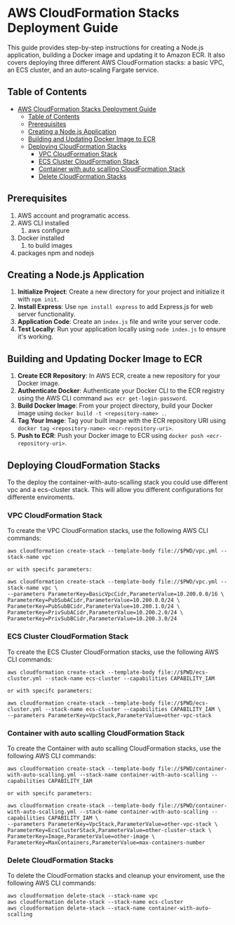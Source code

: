 # AWS CloudFormation Stacks Deployment Guide

This guide provides step-by-step instructions for creating a Node.js application, building a Docker image and updating it to Amazon ECR. It also covers deploying three different AWS CloudFormation stacks: a basic VPC, an ECS cluster, and an auto-scaling Fargate service.

## Table of Contents
- [AWS CloudFormation Stacks Deployment Guide](#aws-cloudformation-stacks-deployment-guide)
  - [Table of Contents](#table-of-contents)
  - [Prerequisites](#prerequisites)
  - [Creating a Node.js Application](#creating-a-nodejs-application)
  - [Building and Updating Docker Image to ECR](#building-and-updating-docker-image-to-ecr)
  - [Deploying CloudFormation Stacks](#deploying-cloudformation-stacks)
    - [VPC CloudFormation Stack](#vpc-cloudformation-stack)
    - [ECS Cluster CloudFormation Stack](#ecs-cluster-cloudformation-stack)
    - [Container with auto scalling CloudFormation Stack](#container-with-auto-scalling-cloudformation-stack)
    - [Delete CloudFormation Stacks](#delete-cloudformation-stacks)


## Prerequisites
1. AWS account and programatic access.
2. AWS CLI installed
   1. aws configure
3. Docker installed
   1. to build images
4. packages npm and nodejs

## Creating a Node.js Application
1. **Initialize Project**: Create a new directory for your project and initialize it with `npm init`.
2. **Install Express**: Use `npm install express` to add Express.js for web server functionality.
3. **Application Code**: Create an `index.js` file and write your server code.
4. **Test Locally**: Run your application locally using `node index.js` to ensure it's working.

## Building and Updating Docker Image to ECR
1. **Create ECR Repository**: In AWS ECR, create a new repository for your Docker image.
2. **Authenticate Docker**: Authenticate your Docker CLI to the ECR registry using the AWS CLI command `aws ecr get-login-password`.
3. **Build Docker Image**: From your project directory, build your Docker image using `docker build -t <repository-name> .`.
4. **Tag Your Image**: Tag your built image with the ECR repository URI using `docker tag <repository-name> <ecr-repository-uri>`.
5. **Push to ECR**: Push your Docker image to ECR using `docker push <ecr-repository-uri>`.

## Deploying CloudFormation Stacks

To the deploy the container-with-auto-scalling stack you could use different vpc and a ecs-cluster stack. This will allow you different configurations for differente enviroments.

### VPC CloudFormation Stack

To create the VPC CloudFormation stacks, use the following AWS CLI commands:

```
aws cloudformation create-stack --template-body file://$PWD/vpc.yml --stack-name vpc

or with specifc parameters:

aws cloudformation create-stack --template-body file://$PWD/vpc.yml --stack-name vpc \
--parameters ParameterKey=BasicVpcCidr,ParameterValue=10.200.0.0/16 \
ParameterKey=PubSubACidr,ParameterValue=10.200.0.0/24 \
ParameterKey=PubSubBCidr,ParameterValue=10.200.1.0/24 \
ParameterKey=PrivSubACidr,ParameterValue=10.200.2.0/24 \
ParameterKey=PrivSubBCidr,ParameterValue=10.200.3.0/24
```

### ECS Cluster CloudFormation Stack

To create the ECS Cluster CloudFormation stacks, use the following AWS CLI commands:

```
aws cloudformation create-stack --template-body file://$PWD/ecs-cluster.yml --stack-name ecs-cluster --capabilities CAPABILITY_IAM

or with specifc parameters:

aws cloudformation create-stack --template-body file://$PWD/ecs-cluster.yml --stack-name ecs-cluster --capabilities CAPABILITY_IAM \
--parameters ParameterKey=VpcStack,ParameterValue=other-vpc-stack 

```

### Container with auto scalling CloudFormation Stack

To create the Container with auto scalling CloudFormation stacks, use the following AWS CLI commands:

```
aws cloudformation create-stack --template-body file://$PWD/container-with-auto-scalling.yml --stack-name container-with-auto-scalling --capabilities CAPABILITY_IAM

or with specifc parameters:

aws cloudformation create-stack --template-body file://$PWD/container-with-auto-scalling.yml --stack-name container-with-auto-scalling --capabilities CAPABILITY_IAM \
--parameters ParameterKey=VpcStack,ParameterValue=other-vpc-stack \
ParameterKey=EcsClusterStack,ParameterValue=other-cluster-stack \
ParameterKey=Image,ParameterValue=other-image \
ParameterKey=MaxContainers,ParameterValue=max-containers-number

```

### Delete CloudFormation Stacks

To delete the CloudFormation stacks and cleanup your enviroment, use the following AWS CLI commands:

```
aws cloudformation delete-stack --stack-name vpc
aws cloudformation delete-stack --stack-name ecs-cluster
aws cloudformation delete-stack --stack-name container-with-auto-scalling
```